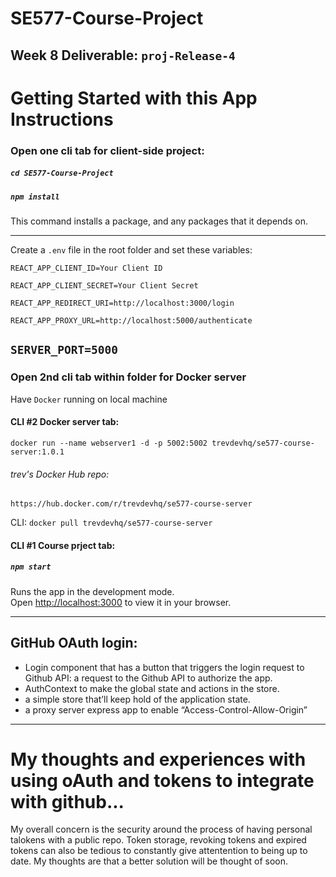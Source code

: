 # SE577-Course-Project

## Week 8 Deliverable: `proj-Release-4`

# Getting Started with this App Instructions

### Open one cli tab for client-side project:
##### `cd SE577-Course-Project`

##### `npm install`
This command installs a package, and any packages that it depends on.

---
Create a `.env` file in the root folder and set these variables:

`REACT_APP_CLIENT_ID=Your Client ID`

`REACT_APP_CLIENT_SECRET=Your Client Secret`

`REACT_APP_REDIRECT_URI=http://localhost:3000/login`

`REACT_APP_PROXY_URL=http://localhost:5000/authenticate`

`SERVER_PORT=5000`
---

### Open 2nd cli tab within folder for Docker server

Have `Docker` running on local machine

#### CLI #2 Docker server tab:
`docker run --name webserver1 -d -p 5002:5002 trevdevhq/se577-course-server:1.0.1`

###### trev's Docker Hub repo:
`https://hub.docker.com/r/trevdevhq/se577-course-server`

CLI:
`docker pull trevdevhq/se577-course-server`

#### CLI #1 Course prject tab:
##### `npm start`

Runs the app in the development mode.\
Open [http://localhost:3000](http://localhost:3000) to view it in your browser.

---
## GitHub OAuth login:
- Login component that has a button that triggers the login request to Github API: a request to the Github API to authorize the app.
- AuthContext to make the global state and actions in the store.
- a simple store that’ll keep hold of the application state.
- a proxy server express app to enable “Access-Control-Allow-Origin”

---
# My thoughts and experiences with using oAuth and tokens to integrate with github...
My overall concern is the security around the process of having personal talokens with a public repo.
Token storage, revoking tokens and expired tokens can also be tedious to constantly give attentention to being up to date.
My thoughts are that a better solution will be thought of soon.
